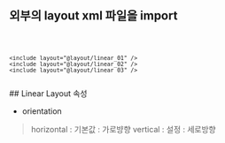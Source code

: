 
## 외부의 layout xml 파일을 import
<code>

	<include layout="@layout/linear_01" />
	<include layout="@layout/linear_02" />
	<include layout="@layout/linear_03" />
</code>
## Linear Layout 속성

* orientation
> horizontal : 기본값 : 가로뱡향
> vertical : 설정 : 세로방향

